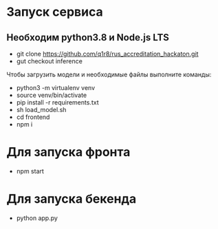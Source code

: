 # Запуск сервиса
## Необходим python3.8 и Node.js LTS

*   git clone https://github.com/q1r8/rus_accreditation_hackaton.git
*   gut checkout inference

Чтобы загрузить модели и необходимые файлы выполните команды:
*   python3 -m virtualenv venv
*   source venv/bin/activate
*   pip install -r requirements.txt
*   sh load_model.sh
*   cd frontend
*   npm i

# Для запуска фронта
*   npm start

# Для запуска бекенда
*   python app.py
